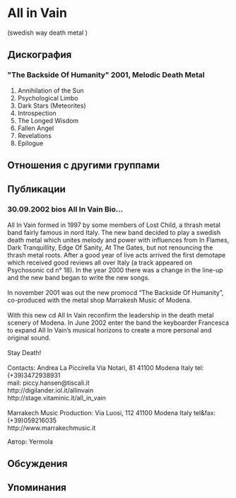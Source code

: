 # All in Vain

(swedish way death metal )

## Дискография

### "The Backside Of Humanity" 2001, Melodic Death Metal

1. Annihilation of the Sun
2. Psychological Limbo
3. Dark Stars (Meteorites)
4. Introspection
5. The Longed Wisdom
6. Fallen Angel
7. Revelations
8. Epilogue


## Отношения с другими группами


## Публикации

### 30.09.2002 bios All In Vain Bio...

<p>All In Vain formed in 1997 by some members of Lost Child, a thrash metal band fairly famous in nord Italy. The new band decided to play a swedish death metal which unites melody and power with influences from In Flames, Dark Tranquillity, Edge Of Sanity, At The Gates, but not renouncing the thrash metal roots. After a good year of live acts arrived the first demotape which received good reviews all over Italy (a track appeared on Psychosonic cd n° 18). In the year 2000 there was a change in the line-up and the new band began to write the new songs. <BR><BR> In november 2001 was out the new promocd “The Backside Of Humanity”, co-produced with the metal shop Marrakesh Music of Modena.<BR><BR> With this new cd All In Vain reconfirm the leadership in the death metal scenery of Modena. In June 2002 enter the band the keyboarder Francesca to expand All In Vain’s musical horizons to create a more personal and original sound.<BR><BR> Stay Death!<BR><BR> Contacts: Andrea La Piccirella Via Notari, 81 41100 Modena Italy tel: (+39)3472938931 <BR> mail: piccy.hansen@tiscali.it<BR> http://digilander.iol.it/allinvain <BR> http://stage.vitaminic.it/all_in_vain <BR><BR> Marrakech Music Production: Via Luosi, 112 41100 Modena Italy tel&fax: (+39)059216035 <BR> http://www.marrakechmusic.it</p>

Автор: Yermola


## Обсуждения


## Упоминания

